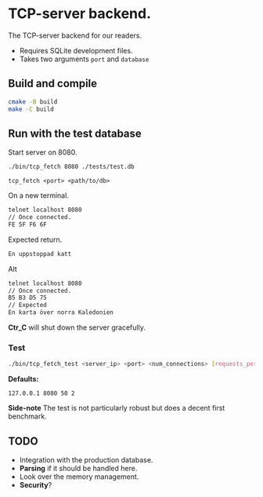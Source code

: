 # TCP-server backend.
The TCP-server backend for our readers.
- Requires SQLite development files.
- Takes two arguments ```port``` and ```database```

## Build and compile
```sh
cmake -B build
make -C build
```
## Run with the test database
Start server on 8080.
```sh
./bin/tcp_fetch 8080 ./tests/test.db
```
```tcp_fetch <port> <path/to/db>```

On a new terminal.
```sh
telnet localhost 8080
// Once connected.
FE 5F F6 6F
```

Expected return.
```sh
En uppstoppad katt
```
Alt
```sh
telnet localhost 8080
// Once connected.
B5 B3 D5 75
// Expected
En karta över norra Kaledonien
```


**Ctr_C** will shut down the server gracefully.

### Test
```sh
./bin/tcp_fetch_test <server_ip> <port> <num_connections> [requests_per_tread]
```
**Defaults:**

```127.0.0.1 8080 50 2```

**Side-note** The test is not particularly robust but does a decent first benchmark.


## **TODO**
- Integration with the production database.
- **Parsing** if it should be handled here.
- Look over the memory management.
- **Security**?



